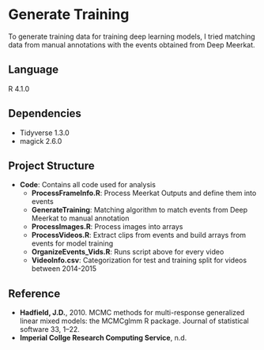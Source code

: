 # Generate Training
To generate training data for training deep learning models, I tried matching data from manual annotations with the events obtained from Deep Meerkat. 

## Language
R 4.1.0

## Dependencies
- Tidyverse 1.3.0
- magick 2.6.0

## Project Structure
- **Code**: Contains all code used for analysis  
    - **ProcessFrameInfo.R**: Process Meerkat Outputs and define them into events
    - **GenerateTraining**: Matching algorithm to match events from Deep Meerkat to manual annotation
    - **ProcessImages.R**: Process images into arrays
    - **ProcessVideos.R**: Extract clips from events and build arrays from events for model training
    - **OrganizeEvents_Vids.R**: Runs script above for every video
    - **VideoInfo.csv**: Categorization for test and training split for videos between 2014-2015



## Reference
- **Hadfield, J.D.**, 2010. MCMC methods for multi-response generalized linear mixed models: the MCMCglmm R package. Journal of statistical software 33, 1–22.
- **Imperial Collge Research Computing Service**, n.d.